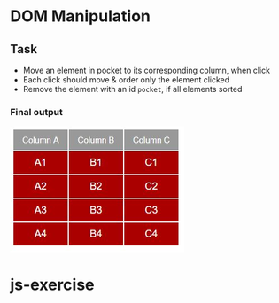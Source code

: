 # DOM Manipulation

## Task

- Move an element in pocket to its corresponding column, when click
- Each click should move & order only the element clicked
- Remove the element with an id `pocket`, if all elements sorted

### Final output 
![](final-output.jpg)
# js-exercise
